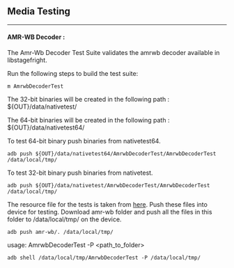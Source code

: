 ## Media Testing ##
---
#### AMR-WB Decoder :
The Amr-Wb Decoder Test Suite validates the amrwb decoder available in libstagefright.

Run the following steps to build the test suite:
```
m AmrwbDecoderTest
```

The 32-bit binaries will be created in the following path : ${OUT}/data/nativetest/

The 64-bit binaries will be created in the following path : ${OUT}/data/nativetest64/

To test 64-bit binary push binaries from nativetest64.
```
adb push ${OUT}/data/nativetest64/AmrwbDecoderTest/AmrwbDecoderTest /data/local/tmp/
```

To test 32-bit binary push binaries from nativetest.
```
adb push ${OUT}/data/nativetest/AmrwbDecoderTest/AmrwbDecoderTest /data/local/tmp/
```

The resource file for the tests is taken from [here](https://drive.google.com/drive/folders/13cM4tAaVFrmr-zGFqaAzFBbKs75pnm9b). Push these files into device for testing.
Download amr-wb folder and push all the files in this folder to /data/local/tmp/ on the device.
```
adb push amr-wb/. /data/local/tmp/
```

usage: AmrwbDecoderTest -P \<path_to_folder\>
```
adb shell /data/local/tmp/AmrwbDecoderTest -P /data/local/tmp/
```
